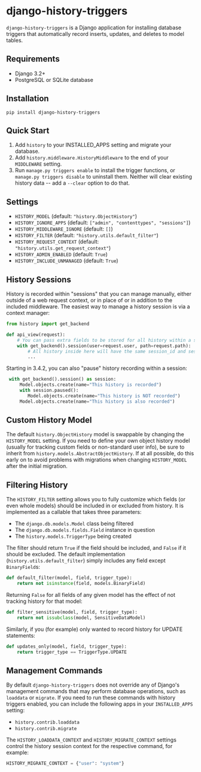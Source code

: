 # django-history-triggers

`django-history-triggers` is a Django application for installing database triggers
that automatically record inserts, updates, and deletes to model tables.


## Requirements

* Django 3.2+
* PostgreSQL or SQLite database


## Installation

`pip install django-history-triggers`


## Quick Start

1. Add `history` to your INSTALLED_APPS setting and migrate your database.
2. Add `history.middleware.HistoryMiddleware` to the end of your `MIDDLEWARE` setting.
3. Run `manage.py triggers enable` to install the trigger functions, or
   `manage.py triggers disable` to uninstall them. Neither will clear existing history
   data -- add a `--clear` option to do that.


## Settings

* `HISTORY_MODEL` (default: `"history.ObjectHistory"`)
* `HISTORY_IGNORE_APPS` (default: `["admin", "contenttypes", "sessions"]`)
* `HISTORY_MIDDLEWARE_IGNORE` (default: `[]`)
* `HISTORY_FILTER` (default: `"history.utils.default_filter"`)
* `HISTORY_REQUEST_CONTEXT` (default: `"history.utils.get_request_context"`)
* `HISTORY_ADMIN_ENABLED` (default: `True`)
* `HISTORY_INCLUDE_UNMANAGED` (default: `True`)


## History Sessions

History is recorded within "sessions" that you can manage manually, either outside of
a web request context, or in place of or in addition to the included middleware. The
easiest way to manage a history session is via a context manager:

```python
from history import get_backend

def api_view(request):
    # You can pass extra fields to be stored for all history within a session.
    with get_backend().session(user=request.user, path=request.path):
        # All history inside here will have the same session_id and session_date.
        ...
```

Starting in 3.4.2, you can also "pause" history recording within a session:

```python
 with get_backend().session() as session:
     Model.objects.create(name="This history is recorded")
     with session.paused():
        Model.objects.create(name="This history is NOT recorded")
     Model.objects.create(name="This history is also recorded")
```


## Custom History Model

The default `history.ObjectHistory` model is swappable by changing the `HISTORY_MODEL`
setting. If you need to define your own object history model (usually for tracking
custom fields or non-standard user info), be sure to inherit from
`history.models.AbstractObjectHistory`. If at all possible, do this early on to avoid
problems with migrations when changing `HISTORY_MODEL` after the initial migration.


## Filtering History

The `HISTORY_FILTER` setting allows you to fully customize which fields (or even whole
models) should be included in or excluded from history. It is implemented as a callable
that takes three parameters:

* The `django.db.models.Model` class being filtered
* The `django.db.models.fields.Field` instance in question
* The `history.models.TriggerType` being created

The filter should return `True` if the field should be included, and `False` if it
should be excluded. The default implementation (`history.utils.default_filter`) simply
includes any field except `BinaryField`s:

```python
def default_filter(model, field, trigger_type):
    return not isinstance(field, models.BinaryField)
```

Returning `False` for all fields of any given model has the effect of not tracking
history for that model:

```python
def filter_sensitive(model, field, trigger_type):
    return not issubclass(model, SensitiveDataModel)
```

Similarly, if you (for example) only wanted to record history for UPDATE statements:

```python
def updates_only(model, field, trigger_type):
    return trigger_type == TriggerType.UPDATE
```


## Management Commands

By default `django-history-triggers` does not override any of Django's management
commands that may perform database operations, such as `loaddata` or `migrate`. If you
need to run these commands with history triggers enabled, you can include the following
apps in your `INSTALLED_APPS` setting:

* `history.contrib.loaddata`
* `history.contrib.migrate`

The `HISTORY_LOADDATA_CONTEXT` and `HISTORY_MIGRATE_CONTEXT` settings control the
history session context for the respective command, for example:

```python
HISTORY_MIGRATE_CONTEXT = {"user": "system"}
```
